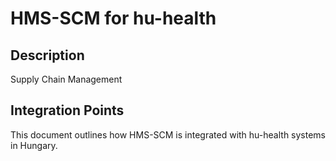# HMS-SCM for hu-health

## Description

Supply Chain Management

## Integration Points

This document outlines how HMS-SCM is integrated with hu-health systems in Hungary.
